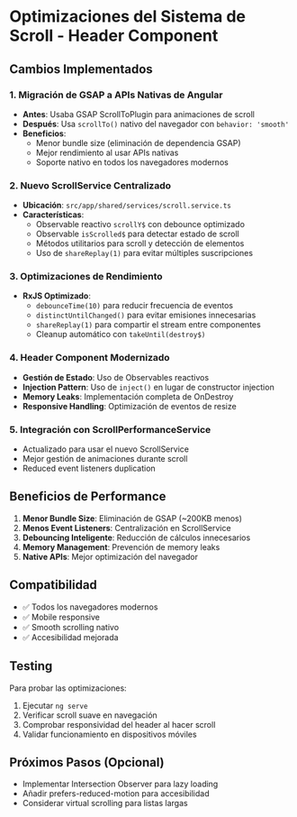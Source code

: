 # Optimizaciones del Sistema de Scroll - Header Component

## Cambios Implementados

### 1. Migración de GSAP a APIs Nativas de Angular
- **Antes**: Usaba GSAP ScrollToPlugin para animaciones de scroll
- **Después**: Usa `scrollTo()` nativo del navegador con `behavior: 'smooth'`
- **Beneficios**: 
  - Menor bundle size (eliminación de dependencia GSAP)
  - Mejor rendimiento al usar APIs nativas
  - Soporte nativo en todos los navegadores modernos

### 2. Nuevo ScrollService Centralizado
- **Ubicación**: `src/app/shared/services/scroll.service.ts`
- **Características**:
  - Observable reactivo `scrollY$` con debounce optimizado
  - Observable `isScrolled$` para detectar estado de scroll
  - Métodos utilitarios para scroll y detección de elementos
  - Uso de `shareReplay(1)` para evitar múltiples suscripciones

### 3. Optimizaciones de Rendimiento
- **RxJS Optimizado**: 
  - `debounceTime(10)` para reducir frecuencia de eventos
  - `distinctUntilChanged()` para evitar emisiones innecesarias
  - `shareReplay(1)` para compartir el stream entre componentes
  - Cleanup automático con `takeUntil(destroy$)`

### 4. Header Component Modernizado
- **Gestión de Estado**: Uso de Observables reactivos
- **Injection Pattern**: Uso de `inject()` en lugar de constructor injection
- **Memory Leaks**: Implementación completa de OnDestroy
- **Responsive Handling**: Optimización de eventos de resize

### 5. Integración con ScrollPerformanceService
- Actualizado para usar el nuevo ScrollService
- Mejor gestión de animaciones durante scroll
- Reduced event listeners duplication

## Beneficios de Performance

1. **Menor Bundle Size**: Eliminación de GSAP (~200KB menos)
2. **Menos Event Listeners**: Centralización en ScrollService
3. **Debouncing Inteligente**: Reducción de cálculos innecesarios
4. **Memory Management**: Prevención de memory leaks
5. **Native APIs**: Mejor optimización del navegador

## Compatibilidad
- ✅ Todos los navegadores modernos
- ✅ Mobile responsive
- ✅ Smooth scrolling nativo
- ✅ Accesibilidad mejorada

## Testing
Para probar las optimizaciones:
1. Ejecutar `ng serve` 
2. Verificar scroll suave en navegación
3. Comprobar responsividad del header al hacer scroll
4. Validar funcionamiento en dispositivos móviles

## Próximos Pasos (Opcional)
- Implementar Intersection Observer para lazy loading
- Añadir prefers-reduced-motion para accesibilidad
- Considerar virtual scrolling para listas largas
